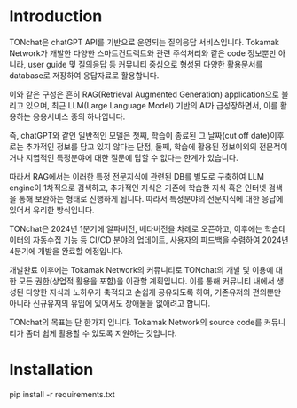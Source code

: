 # Introduction

TONchat은 chatGPT API를 기반으로 운영되는 질의응답 서비스입니다. Tokamak Network가 개발한 다양한 스마트컨트랙트와 관련 주석처리와 같은 code 정보뿐만 아니라, user guide 및 질의응답 등 커뮤니티 중심으로 형성된 다양한 활용문서를 database로 저장하여 응답자료로 활용합니다.

이와 같은 구성은 흔히 RAG(Retrieval Augmented Generation) application으로 불리고 있으며, 최근 LLM(Large Language Model) 기반의 AI가 급성장하면서, 이를 활용하는 응용서비스 중의 하나입니다.

즉, chatGPT와 같인 일반적인 모델은 첫째, 학습이 종료된 그 날짜(cut off date)이후로는 추가적인 정보를 담고 있지 않다는 단점, 둘째, 학습에 활용된 정보이외의 전문적이거나 지엽적인 특정분야에 대한 질문에 답할 수 없다는 한계가 있습니다.

따라서 RAG에서는 이러한 특정 전문지식에 관련된 DB를 별도로 구축하여 LLM engine이 1차적으로 검색하고, 추가적인 지식은 기존에 학습한 지식 혹은 인터넷 검색을 통해 보완하는 형태로 진행하게 됩니다. 따라서 특정분야의 전문지식에 대한 응답에 있어서 유리한 방식입니다.

TONchat은 2024년 1분기에 알파버전, 베타버전을 차례로 오픈하고, 이후에는 학습데이터의 자동수집 기능 등 CI/CD 분야의 업데이트, 사용자의 피드백을 수렴하여 2024년 4분기에 개발을 완료할 예정입니다.

개발완료 이후에는 Tokamak Network의 커뮤니티로 TONchat의 개발 및 이용에 대한 모든 권한(상업적 활용을 포함)을 이관할 계획입니다. 이를 통해 커뮤니티 내에서 생성된 다양한 지식과 노하우가 축적되고 손쉽게 공유되도록 하여, 기존유저의 편의뿐만 아니라 신규유저의 유입에 있어서도 장애물을 없애려고 합니다.

TONchat의 목표는 단 한가지 입니다. Tokamak Network의 source code를 커뮤니티가 좀더 쉽게 활용할 수 있도록 지원하는 것입니다.

# Installation

pip install -r requirements.txt

